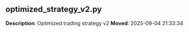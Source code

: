 ## optimized_strategy_v2.py
**Description**: Optimized trading strategy v2
**Moved**: 2025-09-04 21:33:34

